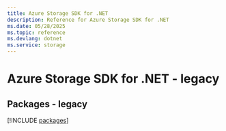 ```yaml
---
title: Azure Storage SDK for .NET
description: Reference for Azure Storage SDK for .NET
ms.date: 05/28/2025
ms.topic: reference
ms.devlang: dotnet
ms.service: storage
---
```

# Azure Storage SDK for .NET - legacy
## Packages - legacy
[!INCLUDE [packages](storage-index.md)]